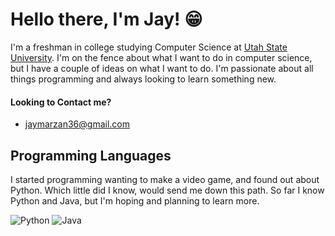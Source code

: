 # Hello there, I'm Jay! 😁

I'm a freshman in college studying Computer Science at [Utah State University][1]. I'm on the fence about what I want to do in computer science, but I have a couple of ideas on what I want to do. I'm passionate about all things programming and always looking to learn something new. 

#### Looking to Contact me?
* jaymarzan36@gmail.com

## Programming Languages
I started programming wanting to make a video game, and found out about Python. Which little did I know, would send me down this path. So far I know Python and Java, but I'm hoping and planning to learn more.


![Python](https://img.shields.io/badge/python-3670A0?style=for-the-badge&logo=python&logoColor=ffdd54)
![Java](https://img.shields.io/badge/java-%23ED8B00.svg?style=for-the-badge&logo=openjdk&logoColor=white)









[1]: <https://www.usu.edu/>
